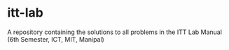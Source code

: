 # itt-lab
A repository containing the solutions to all problems in the ITT Lab Manual (6th Semester, ICT, MIT, Manipal)
